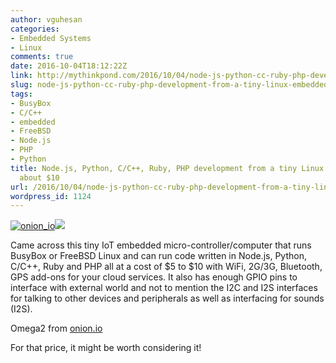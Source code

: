 ```yaml
---
author: vguhesan
categories:
- Embedded Systems
- Linux
comments: true
date: 2016-10-04T18:12:22Z
link: http://mythinkpond.com/2016/10/04/node-js-python-cc-ruby-php-development-from-a-tiny-linux-embedded-for-about-10/
slug: node-js-python-cc-ruby-php-development-from-a-tiny-linux-embedded-for-about-10
tags:
- BusyBox
- C/C++
- embedded
- FreeBSD
- Node.js
- PHP
- Python
title: Node.js, Python, C/C++, Ruby, PHP development from a tiny Linux embedded for
  about $10
url: /2016/10/04/node-js-python-cc-ruby-php-development-from-a-tiny-linux-embedded-for-about-10/
wordpress_id: 1124
---
```


[![onion_io](/img/2016/10/onion_io.png)](/img/2016/10/onion_io.png)![](https://onion.io/wp-content/uploads/2016/06/omega2.jpg)

Came across this tiny IoT embedded micro-controller/computer that runs BusyBox or FreeBSD Linux and can run code written in Node.js, Python, C/C++, Ruby and PHP all at a cost of $5 to $10 with WiFi, 2G/3G, Bluetooth, GPS add-ons for your cloud services. It also has enough GPIO pins to interface with external world and not to mention the I2C and I2S interfaces for talking to other devices and peripherals as well as interfacing for sounds (I2S).

Omega2 from [onion.io](https://onion.io/)

For that price, it might be worth considering it!
